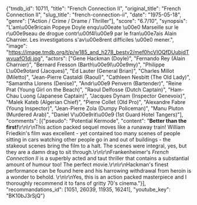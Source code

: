 {"tmdb_id": 10711, "title": "French Connection II", "original_title": "French Connection II", "slug_title": "french-connection-ii", "date": "1975-05-18", "genre": ["Action / Crime / Drame / Thriller"], "score": "6.7/10", "synopsis": "L'am\u00e9ricain Popeye Doyle enqu\u00eate \u00e0 Marseille sur le r\u00e9seau de drogue contr\u00f4l\u00e9 par le fran\u00e7ais Alain Charnier. Les investigations s'av\u00e8rent difficiles \u00e0 mener.", "image": "https://image.tmdb.org/t/p/w185_and_h278_bestv2/mef0hcVIOQfDUubjdTwvuafO1dj.jpg", "actors": ["Gene Hackman (Doyle)", "Fernando Rey (Alain Charnier)", "Bernard Fresson (Barth\u00e9l\u00e9my)", "Philippe L\u00e9otard (Jacques)", "Ed Lauter (General Brian)", "Charles Millot (Miletto)", "Jean-Pierre Castaldi (Raoul)", "Cathleen Nesbitt (The Old Lady)", "Samantha Llorens (Denise)", "Andr\u00e9 Penvern (Bartender)", "Reine Prat (Young Girl on the Beach)", "Raoul Delfosse (Dutch Captain)", "Ham-Chau Luong (Japanese Captain)", "Jacques Dynam (Inspector Genevoix)", "Malek Kateb (Algerian Chief)", "Pierre Collet (Old Pro)", "Alexandre Fabre (Young Inspector)", "Jean-Pierre Zola (Dumpy Policeman)", "Manu Pluton (Murdered Arab)", "Daniel V\u00e9rit\u00e9 (1st Guard Hotel Tangers)"], "comments": [{"pseudo": "Potential Kermode", "content": "**Better than the first!**\r\n\r\nThis action packed sequel moves like a runaway train! William Friedkin's film was excellent - yet contained too many scenes of people sitting in cars watching other people go in and out of buildings - the stakeout scenes bring the film to a halt. The scenes were integral, yes, but they are a damn drag to sit through.\r\n\r\nFrankenheimer's _French Connection II_ is a superbly acted and taut thriller that contains a substantial amount of humour too! The perfect movie.\r\n\r\nHackman's finest performance can be found here and his harrowing withdrawal from heroin is a wonder to behold. \r\n\r\nYes, this is an action packed masterpiece and I thoroughly recommend it to fans of gritty 70's cinema."}], "recommandations_id": [1051, 26039, 11935, 16241], "youtube_key": "BK10bJ3rSjQ"}